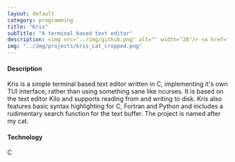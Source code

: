 ```yaml
---
layout: default
category: programming
title: "Kris"
subTitle: "A terminal based text editor"
description: <img src="../img/github.png" alt="" width="28"/> <a href="https://github.com/saultyevil/kris">kris</a>
img: "../img/projects/kris_cat_cropped.png"
---
```


#### Description

Kris is a simple terminal based text editor written in C, implementing
it's own TUI interface, rather than using something sane like ncurses.
It is based on the text editor Kilo and supports reading from and writing
to disk. Kris also features basic syntax highlighting for C, Fortran
and Python and includes a rudimentary search function for the text
buffer. The project is named after my cat. 

#### Technology

C
